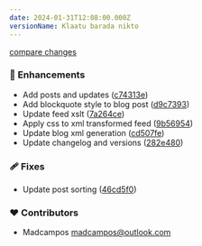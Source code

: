 ```yaml
---
date: 2024-01-31T12:08:00.000Z
versionName: Klaatu barada nikto
---
```


[compare changes](https://github.com/madcampos/madcampos/compare/v3.2.0...v3.3.0)

### 🚀 Enhancements

- Add posts and updates ([c74313e](https://github.com/madcampos/madcampos/commit/c74313e))
- Add blockquote style to blog post ([d9c7393](https://github.com/madcampos/madcampos/commit/d9c7393))
- Update feed xslt ([7a264ce](https://github.com/madcampos/madcampos/commit/7a264ce))
- Apply css to xml transformed feed ([9b56954](https://github.com/madcampos/madcampos/commit/9b56954))
- Update blog xml generation ([cd507fe](https://github.com/madcampos/madcampos/commit/cd507fe))
- Update changelog and versions ([282e480](https://github.com/madcampos/madcampos/commit/282e480))

### 🩹 Fixes

- Update post sorting ([46cd5f0](https://github.com/madcampos/madcampos/commit/46cd5f0))

### ❤️ Contributors

- Madcampos <madcampos@outlook.com>
